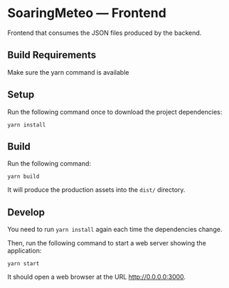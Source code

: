 # SoaringMeteo — Frontend

Frontend that consumes the JSON files produced by the backend.

## Build Requirements

Make sure the yarn command is available

## Setup

Run the following command once to download the project dependencies:

~~~
yarn install
~~~

## Build

Run the following command:

~~~
yarn build
~~~

It will produce the production assets into the `dist/` directory.

## Develop

You need to run `yarn install` again each time the dependencies change.

Then, run the following command to start a web server showing the application:

~~~
yarn start
~~~

It should open a web browser at the URL http://0.0.0.0:3000.
